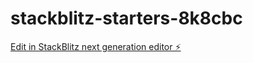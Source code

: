 # stackblitz-starters-8k8cbc

[Edit in StackBlitz next generation editor ⚡️](https://stackblitz.com/~/github.com/Tanjakidoy/stackblitz-starters-8k8cbc)